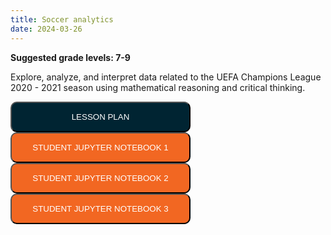 ```yaml
---
title: Soccer analytics
date: 2024-03-26
---
```

<p><b>Suggested grade levels: 7-9</b></p>
Explore, analyze, and interpret data related to the UEFA Champions League 2020 - 2021 season using mathematical reasoning and critical thinking.

<a href="Callysto-Lesson-on-Soccer-Analytics.pdf" target="_blank"><button style="background:#002432;color:white;border-radius:10px;padding:15px;width:30vw;">LESSON PLAN</button></a>
<br>
<a href="http://bit.ly/soccer-lesson-part1" target="_blank"><button style="background:#F26722;color:white;border-radius:10px;padding:15px;width:30vw;">STUDENT JUPYTER NOTEBOOK 1</button></a>
<br>
<a href="http://bit.ly/soccer-lesson-part2" target="_blank"><button style="background:#F26722;color:white;border-radius:10px;padding:15px;width:30vw;">STUDENT JUPYTER NOTEBOOK 2</button></a>
<br>
<a href="http://bit.ly/soccer-lesson-part3" target="_blank"><button style="background:#F26722;color:white;border-radius:10px;padding:15px;width:30vw;">STUDENT JUPYTER NOTEBOOK 3</button></a>